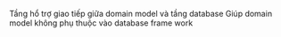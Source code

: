 Tầng hổ trợ giao tiếp giữa domain model và tầng database
Giúp domain model không phụ thuộc vào database frame work